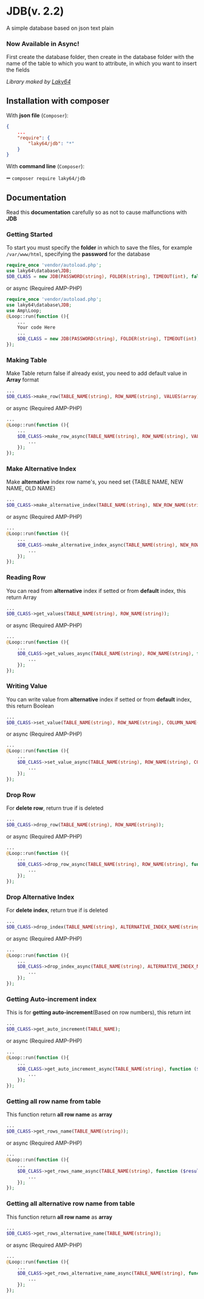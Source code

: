 # JDB(v. 2.2)
A simple database based on json text plain

### Now Available in Async!

First create the database folder, then create in the database folder with the name of the table to which you want to attribute, in which you want to insert the fields

_Library maked by [Laky64](https://t.me/Laky64)_

## Installation with composer
With **json file** (`Composer`):
``` json
{
    ...
    "require": {
        "laky64/jdb": "*"
    }
}
```
With **command line** (`Composer`):

➖ `composer require laky64/jdb`

## Documentation
Read this **documentation** carefully so as not to cause malfunctions with **JDB**

### Getting Started
To start you must specify the **folder** in which to save the files, for example `/var/www/html`, specifying the **password** for the database

``` php
require_once 'vendor/autoload.php';
use laky64\database\JDB;
$DB_CLASS = new JDB(PASSWORD(string), FOLDER(string), TIMEOUT(int), false);
```

or async (Required AMP-PHP)

``` php
require_once 'vendor/autoload.php';
use laky64\database\JDB;
use Amp\Loop;
@Loop::run(function (){
    ...
    Your code Here
    ...
    $DB_CLASS = new JDB(PASSWORD(string), FOLDER(string), TIMEOUT(int), true);
});
```


### Making Table
Make Table return false if already exist, you need to add default value in **Array** format
``` php
...
$DB_CLASS->make_row(TABLE_NAME(string), ROW_NAME(string), VALUES(array));
```

or async (Required AMP-PHP)

``` php
...
@Loop::run(function (){
    ...
    $DB_CLASS->make_row_async(TABLE_NAME(string), ROW_NAME(string), VALUES(array), function ($result){
        ...
    });
});
```

### Make Alternative Index
Make **alternative** index row name's, you need set {TABLE NAME, NEW NAME, OLD NAME}
``` php
...
$DB_CLASS->make_alternative_index(TABLE_NAME(string), NEW_ROW_NAME(string), ROW_NAME(string));
```

or async (Required AMP-PHP)

``` php
...
@Loop::run(function (){
    ...
    $DB_CLASS->make_alternative_index_async(TABLE_NAME(string), NEW_ROW_NAME(string), ROW_NAME(string), function ($result){
        ...
    });
});
```

### Reading Row
You can read from **alternative** index if setted or from **default** index, this return Array
``` php
...
$DB_CLASS->get_values(TABLE_NAME(string), ROW_NAME(string));
```

or async (Required AMP-PHP)

``` php
...
@Loop::run(function (){
    ...
    $DB_CLASS->get_values_async(TABLE_NAME(string), ROW_NAME(string), function ($result){
        ...
    });
});
```

### Writing Value
You can write value from **alternative** index if setted or from **default** index, this return Boolean
``` php
...
$DB_CLASS->set_value(TABLE_NAME(string), ROW_NAME(string), COLUMN_NAME(string), VALUE(string or array));
```

or async (Required AMP-PHP)

``` php
...
@Loop::run(function (){
    ...
    $DB_CLASS->set_value_async(TABLE_NAME(string), ROW_NAME(string), COLUMN_NAME(string), VALUE(string or array), function ($result){
        ...
    });
});
```

### Drop Row
For **delete row**, return true if is deleted
``` php
...
$DB_CLASS->drop_row(TABLE_NAME(string), ROW_NAME(string));
```

or async (Required AMP-PHP)

``` php
...
@Loop::run(function (){
    ...
    $DB_CLASS->drop_row_async(TABLE_NAME(string), ROW_NAME(string), function ($result){
        ...
    });
});
```

### Drop Alternative Index
For **delete index**, return true if is deleted
``` php
...
$DB_CLASS->drop_index(TABLE_NAME(string), ALTERNATIVE_INDEX_NAME(string));
```

or async (Required AMP-PHP)

``` php
...
@Loop::run(function (){
    ...
    $DB_CLASS->drop_index_async(TABLE_NAME(string), ALTERNATIVE_INDEX_NAME(string), function ($result){
        ...
    });
});
```

### Getting Auto-increment index
This is for **getting auto-increment**(Based on row numbers), this return int
``` php
...
$DB_CLASS->get_auto_increment(TABLE_NAME);
```

or async (Required AMP-PHP)

``` php
...
@Loop::run(function (){
    ...
    $DB_CLASS->get_auto_increment_async(TABLE_NAME(string), function ($result){
        ...
    });
});
```

### Getting all row name from table
This function return **all row name** as **array**
``` php
...
$DB_CLASS->get_rows_name(TABLE_NAME(string));
```

or async (Required AMP-PHP)

``` php
...
@Loop::run(function (){
    ...
    $DB_CLASS->get_rows_name_async(TABLE_NAME(string), function ($result){
        ...
    });
});
```

### Getting all alternative row name from table
This function return **all row name** as **array**
``` php
...
$DB_CLASS->get_rows_alternative_name(TABLE_NAME(string));
```

or async (Required AMP-PHP)

``` php
...
@Loop::run(function (){
    ...
    $DB_CLASS->get_rows_alternative_name_async(TABLE_NAME(string), function ($result){
        ...
    });
});
```
